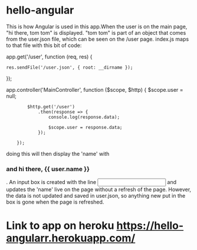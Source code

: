 # hello-angular

This is how Angular is used in this app.When the user is on the main page, "hi there, tom tom" is displayed. "tom tom" is part of an object that comes from the user.json file, which can be seen on the /user page. index.js maps to that file with this bit of code:

app.get('/user', function (req, res) {

    res.sendFile('/user.json', { root: __dirname });

});

app.controller('MainController', function ($scope, $http) {
            $scope.user = null;

            $http.get('/user')
                .then(response => {
                    console.log(response.data);

                    $scope.user = response.data;
                });

        });
doing this will then display the 'name' with <h3 id="user-greeting">and hi there, {{ user.name }}</h3>. An input box is created with the line <input ng-model="user.name"> and updates the 'name' live on the page without a refresh of the page. However, the data is not updated and saved in user.json, so anything new put in the box is gone when the page is refreshed.

# Link to app on heroku https://hello-angularr.herokuapp.com/
